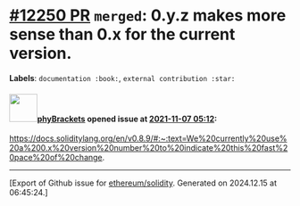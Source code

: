 # [\#12250 PR](https://github.com/ethereum/solidity/pull/12250) `merged`: 0.y.z makes more sense than 0.x for the current version.
**Labels**: `documentation :book:`, `external contribution :star:`


#### <img src="https://avatars.githubusercontent.com/u/75530356?u=ec4162a4209b964940b3a31854b75a91ffdd2b62&v=4" width="50">[phyBrackets](https://github.com/phyBrackets) opened issue at [2021-11-07 05:12](https://github.com/ethereum/solidity/pull/12250):

https://docs.soliditylang.org/en/v0.8.9/#:~:text=We%20currently%20use%20a%200.x%20version%20number%20to%20indicate%20this%20fast%20pace%20of%20change.




-------------------------------------------------------------------------------



[Export of Github issue for [ethereum/solidity](https://github.com/ethereum/solidity). Generated on 2024.12.15 at 06:45:24.]
